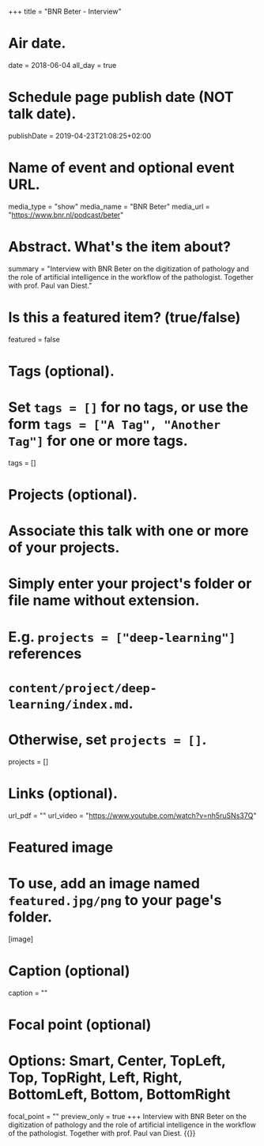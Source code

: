 +++
title = "BNR Beter - Interview"

# Air date.
date = 2018-06-04
all_day = true

# Schedule page publish date (NOT talk date).
publishDate = 2019-04-23T21:08:25+02:00

# Name of event and optional event URL.
media_type = "show"
media_name = "BNR Beter"
media_url = "https://www.bnr.nl/podcast/beter"

# Abstract. What's the item about?
summary = "Interview with BNR Beter on the digitization of pathology and the role of artificial intelligence in the workflow of the pathologist. Together with prof. Paul van Diest."

# Is this a featured item? (true/false)
featured = false

# Tags (optional).
#   Set `tags = []` for no tags, or use the form `tags = ["A Tag", "Another Tag"]` for one or more tags.
tags = []

# Projects (optional).
#   Associate this talk with one or more of your projects.
#   Simply enter your project's folder or file name without extension.
#   E.g. `projects = ["deep-learning"]` references 
#   `content/project/deep-learning/index.md`.
#   Otherwise, set `projects = []`.
projects = []

# Links (optional).
url_pdf = ""
url_video = "https://www.youtube.com/watch?v=nh5ruSNs37Q"

# Featured image
# To use, add an image named `featured.jpg/png` to your page's folder. 
[image]
  # Caption (optional)
  caption = ""

  # Focal point (optional)
  # Options: Smart, Center, TopLeft, Top, TopRight, Left, Right, BottomLeft, Bottom, BottomRight
  focal_point = ""
  preview_only = true
+++
Interview with BNR Beter on the digitization of pathology and the role of artificial intelligence in the workflow of the pathologist. Together with prof. Paul van Diest.
{{<youtube nh5ruSNs37Q>}}

